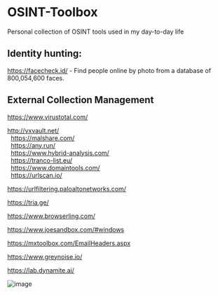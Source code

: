 # OSINT-Toolbox
Personal collection of OSINT tools used in my day-to-day life

## Identity hunting:
https://facecheck.id/ - Find people online by photo from a database of 800,054,600 faces.

## External Collection Management
https://www.virustotal.com/
 
http://vxvault.net/																	
 
https://malshare.com/																	
 
https://any.run/																	
 
https://www.hybrid-analysis.com/																	
 
https://tranco-list.eu/																	
 
https://www.domaintools.com/																	
 
https://urlscan.io/																	

https://urlfiltering.paloaltonetworks.com/																	

https://tria.ge/																	

https://www.browserling.com/																	

https://www.joesandbox.com/#windows																	

https://mxtoolbox.com/EmailHeaders.aspx																	

https://www.greynoise.io/																	

https://lab.dynamite.ai/																	

![image](https://github.com/user-attachments/assets/94f3329e-0084-4a55-be46-0254660982d2)




